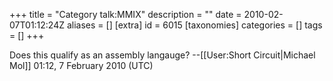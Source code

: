 +++
title = "Category talk:MMIX"
description = ""
date = 2010-02-07T01:12:24Z
aliases = []
[extra]
id = 6015
[taxonomies]
categories = []
tags = []
+++

Does this qualify as an assembly langauge? --[[User:Short Circuit|Michael Mol]] 01:12, 7 February 2010 (UTC)
